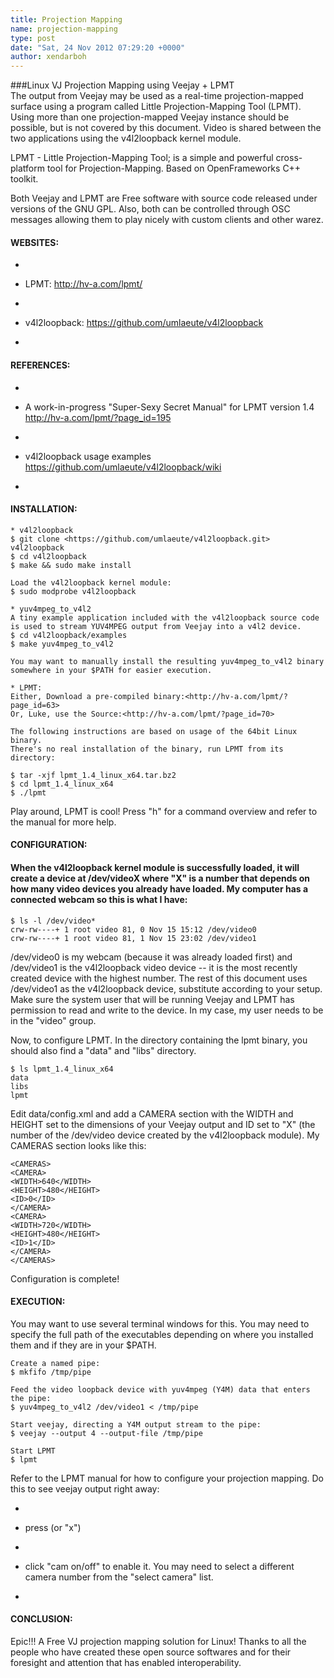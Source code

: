```yaml
---
title: Projection Mapping
name: projection-mapping
type: post
date: "Sat, 24 Nov 2012 07:29:20 +0000"
author: xendarboh
---
```

###Linux VJ Projection Mapping using Veejay + LPMT  
The output from Veejay may be used as a real-time projection-mapped surface using a program called Little Projection-Mapping Tool (LPMT). Using more than one projection-mapped Veejay instance should be possible, but is not covered by this document. Video is shared between the two applications using the v4l2loopback kernel module.  

LPMT - Little Projection-Mapping Tool; is a simple and powerful cross-platform tool for Projection-Mapping. Based on OpenFrameworks C++ toolkit.  

Both Veejay and LPMT are Free software with source code released under versions of the GNU GPL. Also, both can be controlled through OSC messages allowing them to play nicely with custom clients and other warez.  


#### WEBSITES:  


*     

*   LPMT: <http://hv-a.com/lpmt/>
*     

*   v4l2loopback: <https://github.com/umlaeute/v4l2loopback>
*     


#### REFERENCES:  


*     

*   A work-in-progress "Super-Sexy Secret Manual" for LPMT version 1.4 <http://hv-a.com/lpmt/?page_id=195>
*     

*   v4l2loopback usage examples <https://github.com/umlaeute/v4l2loopback/wiki>
*     


#### INSTALLATION:  


    * v4l2loopback  
    $ git clone <https://github.com/umlaeute/v4l2loopback.git> v4l2loopback  
    $ cd v4l2loopback  
    $ make && sudo make install  

    Load the v4l2loopback kernel module:  
    $ sudo modprobe v4l2loopback  

    * yuv4mpeg_to_v4l2  
    A tiny example application included with the v4l2loopback source code  
    is used to stream YUV4MPEG output from Veejay into a v4l2 device.  
    $ cd v4l2loopback/examples  
    $ make yuv4mpeg_to_v4l2  

    You may want to manually install the resulting yuv4mpeg_to_v4l2 binary  
    somewhere in your $PATH for easier execution.  

    * LPMT:  
    Either, Download a pre-compiled binary:<http://hv-a.com/lpmt/?page_id=63>  
    Or, Luke, use the Source:<http://hv-a.com/lpmt/?page_id=70>  

    The following instructions are based on usage of the 64bit Linux binary.  
    There's no real installation of the binary, run LPMT from its directory:  

    $ tar -xjf lpmt_1.4_linux_x64.tar.bz2  
    $ cd lpmt_1.4_linux_x64  
    $ ./lpmt

Play around, LPMT is cool! Press "h" for a command overview and refer to the manual for more help.  


#### CONFIGURATION:  


#### When the v4l2loopback kernel module is successfully loaded, it will create a device at /dev/videoX where "X" is a number that depends on how many video devices you already have loaded. My computer has a connected webcam so this is what I have:  


    $ ls -l /dev/video*  
    crw-rw----+ 1 root video 81, 0 Nov 15 15:12 /dev/video0  
    crw-rw----+ 1 root video 81, 1 Nov 15 23:02 /dev/video1

/dev/video0 is my webcam (because it was already loaded first) and /dev/video1 is the v4l2loopback video device -- it is the most recently created device with the highest number. The rest of this document uses /dev/video1 as the v4l2loopback device, substitute according to your setup. Make sure the system user that will be running Veejay and LPMT has permission to read and write to the device. In my case, my user needs to be in the "video" group.  

Now, to configure LPMT. In the directory containing the lpmt binary, you should also find a "data" and "libs" directory.  


    $ ls lpmt_1.4_linux_x64  
    data  
    libs  
    lpmt

Edit data/config.xml and add a CAMERA section with the WIDTH and HEIGHT set to the dimensions of your Veejay output and ID set to "X" (the number of the /dev/video device created by the v4l2loopback module). My CAMERAS section looks like this:  


    <CAMERAS>  
    <CAMERA>  
    <WIDTH>640</WIDTH>  
    <HEIGHT>480</HEIGHT>  
    <ID>0</ID>  
    </CAMERA>  
    <CAMERA>  
    <WIDTH>720</WIDTH>  
    <HEIGHT>480</HEIGHT>  
    <ID>1</ID>  
    </CAMERA>  
    </CAMERAS>

Configuration is complete!  


#### EXECUTION:  
You may want to use several terminal windows for this. You may need to specify the full path of the executables depending on where you installed them and if they are in your $PATH.  


    Create a named pipe:  
    $ mkfifo /tmp/pipe  

    Feed the video loopback device with yuv4mpeg (Y4M) data that enters the pipe:  
    $ yuv4mpeg_to_v4l2 /dev/video1 < /tmp/pipe  

    Start veejay, directing a Y4M output stream to the pipe:  
    $ veejay --output 4 --output-file /tmp/pipe  

    Start LPMT  
    $ lpmt

Refer to the LPMT manual for how to configure your projection mapping. Do this to see veejay output right away:  


*     

*   press <F2> (or "x")
*     

*   click "cam on/off" to enable it. You may need to select a different camera number from the "select camera" list.
*     


#### CONCLUSION:  
Epic!!! A Free VJ projection mapping solution for Linux! Thanks to all the people who have created these open source softwares and for their foresight and attention that has enabled interoperability.